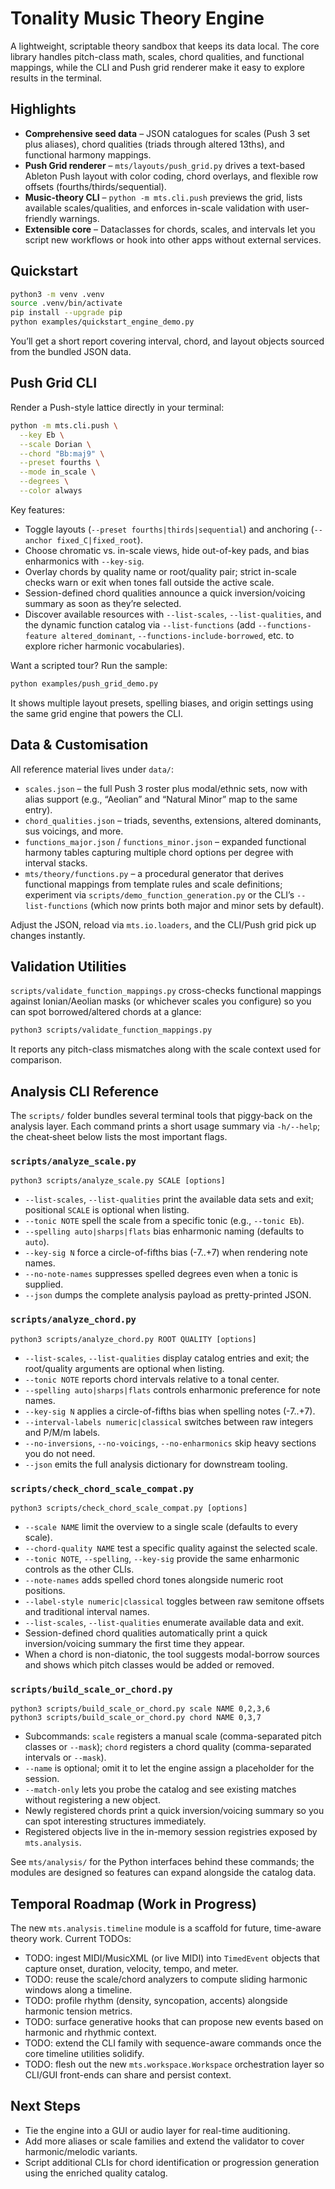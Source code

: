 # Tonality Music Theory Engine

A lightweight, scriptable theory sandbox that keeps its data local. The core library handles pitch-class math, scales, chord qualities, and functional mappings, while the CLI and Push grid renderer make it easy to explore results in the terminal.

## Highlights

- **Comprehensive seed data** – JSON catalogues for scales (Push 3 set plus aliases), chord qualities (triads through altered 13ths), and functional harmony mappings.
- **Push Grid renderer** – `mts/layouts/push_grid.py` drives a text-based Ableton Push layout with color coding, chord overlays, and flexible row offsets (fourths/thirds/sequential).
- **Music-theory CLI** – `python -m mts.cli.push` previews the grid, lists available scales/qualities, and enforces in-scale validation with user-friendly warnings.
- **Extensible core** – Dataclasses for chords, scales, and intervals let you script new workflows or hook into other apps without external services.

## Quickstart

```bash
python3 -m venv .venv
source .venv/bin/activate
pip install --upgrade pip
python examples/quickstart_engine_demo.py
```

You’ll get a short report covering interval, chord, and layout objects sourced from the bundled JSON data.

## Push Grid CLI

Render a Push-style lattice directly in your terminal:

```bash
python -m mts.cli.push \
  --key Eb \
  --scale Dorian \
  --chord "Bb:maj9" \
  --preset fourths \
  --mode in_scale \
  --degrees \
  --color always
```

Key features:

- Toggle layouts (`--preset fourths|thirds|sequential`) and anchoring (`--anchor fixed_C|fixed_root`).
- Choose chromatic vs. in-scale views, hide out-of-key pads, and bias enharmonics with `--key-sig`.
- Overlay chords by quality name or root/quality pair; strict in-scale checks warn or exit when tones fall outside the active scale.
- Session-defined chord qualities announce a quick inversion/voicing summary as soon as they’re selected.
- Discover available resources with `--list-scales`, `--list-qualities`, and the dynamic function catalog via `--list-functions` (add `--functions-feature altered_dominant`, `--functions-include-borrowed`, etc. to explore richer harmonic vocabularies).

Want a scripted tour? Run the sample:

```bash
python examples/push_grid_demo.py
```

It shows multiple layout presets, spelling biases, and origin settings using the same grid engine that powers the CLI.

## Data & Customisation

All reference material lives under `data/`:

- `scales.json` – the full Push 3 roster plus modal/ethnic sets, now with alias support (e.g., “Aeolian” and “Natural Minor” map to the same entry).
- `chord_qualities.json` – triads, sevenths, extensions, altered dominants, sus voicings, and more.
- `functions_major.json` / `functions_minor.json` – expanded functional harmony tables capturing multiple chord options per degree with interval stacks.
- `mts/theory/functions.py` – a procedural generator that derives functional mappings from template rules and scale definitions; experiment via `scripts/demo_function_generation.py` or the CLI’s `--list-functions` (which now prints both major and minor sets by default).

Adjust the JSON, reload via `mts.io.loaders`, and the CLI/Push grid pick up changes instantly.

## Validation Utilities

`scripts/validate_function_mappings.py` cross-checks functional mappings against Ionian/Aeolian masks (or whichever scales you configure) so you can spot borrowed/altered chords at a glance:

```bash
python3 scripts/validate_function_mappings.py
```

It reports any pitch-class mismatches along with the scale context used for comparison.

## Analysis CLI Reference

The `scripts/` folder bundles several terminal tools that piggy‑back on the analysis layer. Each command prints a short usage summary via `-h/--help`; the cheat‑sheet below lists the most important flags.

### `scripts/analyze_scale.py`

```
python3 scripts/analyze_scale.py SCALE [options]
```

- `--list-scales`, `--list-qualities` print the available data sets and exit; positional `SCALE` is optional when listing.
- `--tonic NOTE` spell the scale from a specific tonic (e.g., `--tonic Eb`).
- `--spelling auto|sharps|flats` bias enharmonic naming (defaults to `auto`).
- `--key-sig N` force a circle-of-fifths bias (-7..+7) when rendering note names.
- `--no-note-names` suppresses spelled degrees even when a tonic is supplied.
- `--json` dumps the complete analysis payload as pretty-printed JSON.

### `scripts/analyze_chord.py`

```
python3 scripts/analyze_chord.py ROOT QUALITY [options]
```

- `--list-scales`, `--list-qualities` display catalog entries and exit; the root/quality arguments are optional when listing.
- `--tonic NOTE` reports chord intervals relative to a tonal center.
- `--spelling auto|sharps|flats` controls enharmonic preference for note names.
- `--key-sig N` applies a circle-of-fifths bias when spelling notes (-7..+7).
- `--interval-labels numeric|classical` switches between raw integers and P/M/m labels.
- `--no-inversions`, `--no-voicings`, `--no-enharmonics` skip heavy sections you do not need.
- `--json` emits the full analysis dictionary for downstream tooling.

### `scripts/check_chord_scale_compat.py`

```
python3 scripts/check_chord_scale_compat.py [options]
```

- `--scale NAME` limit the overview to a single scale (defaults to every scale).
- `--chord-quality NAME` test a specific quality against the selected scale.
- `--tonic NOTE`, `--spelling`, `--key-sig` provide the same enharmonic controls as the other CLIs.
- `--note-names` adds spelled chord tones alongside numeric root positions.
- `--label-style numeric|classical` toggles between raw semitone offsets and traditional interval names.
- `--list-scales`, `--list-qualities` enumerate available data and exit.
- Session-defined chord qualities automatically print a quick inversion/voicing summary the first time they appear.
- When a chord is non-diatonic, the tool suggests modal-borrow sources and shows which pitch classes would be added or removed.

### `scripts/build_scale_or_chord.py`

```
python3 scripts/build_scale_or_chord.py scale NAME 0,2,3,6
python3 scripts/build_scale_or_chord.py chord NAME 0,3,7
```

- Subcommands: `scale` registers a manual scale (comma-separated pitch classes or `--mask`); `chord` registers a chord quality (comma-separated intervals or `--mask`).
- `--name` is optional; omit it to let the engine assign a placeholder for the session.
- `--match-only` lets you probe the catalog and see existing matches without registering a new object.
- Newly registered chords print a quick inversion/voicing summary so you can spot interesting structures immediately.
- Registered objects live in the in-memory session registries exposed by `mts.analysis`.

See `mts/analysis/` for the Python interfaces behind these commands; the modules are designed so features can expand alongside the catalog data.

## Temporal Roadmap (Work in Progress)

The new `mts.analysis.timeline` module is a scaffold for future, time-aware theory work. Current TODOs:

- TODO: ingest MIDI/MusicXML (or live MIDI) into `TimedEvent` objects that capture onset, duration, velocity, tempo, and meter.
- TODO: reuse the scale/chord analyzers to compute sliding harmonic windows along a timeline.
- TODO: profile rhythm (density, syncopation, accents) alongside harmonic tension metrics.
- TODO: surface generative hooks that can propose new events based on harmonic and rhythmic context.
- TODO: extend the CLI family with sequence-aware commands once the core timeline utilities solidify.
- TODO: flesh out the new `mts.workspace.Workspace` orchestration layer so CLI/GUI front-ends can share and persist context.

## Next Steps

- Tie the engine into a GUI or audio layer for real-time auditioning.
- Add more aliases or scale families and extend the validator to cover harmonic/melodic variants.
- Script additional CLIs for chord identification or progression generation using the enriched quality catalog.
